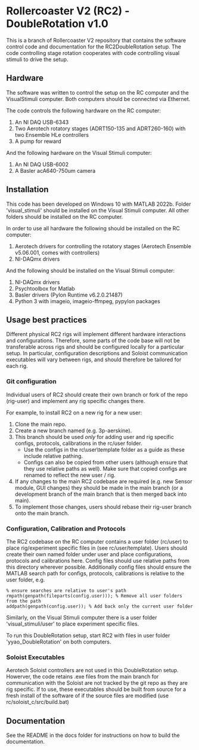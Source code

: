 # Rollercoaster V2 (RC2) - DoubleRotation v1.0

This is a branch of Rollercoaster V2 repository that contains the software control code and documentation for the RC2DoubleRotation setup. The code controlling stage rotation cooperates with code controlling visual stimuli to drive the setup. 

## Hardware

The software was written to control the setup on the RC computer and the VisualStimuli computer. Both computers should be connected via Ethernet.

The code controls the following hardware on the RC computer:
1. An NI DAQ USB-6343
2. Two Aerotech rotatory stages (ADRT150-135 and ADRT260-160) with two Ensemble HLe controllers
3. A pump for reward

And the following hardware on the Visual Stimuli computer: 
1. An NI DAQ USB-6002
2. A Basler acA640-750um camera

## Installation

This code has been developed on Windows 10 with MATLAB 2022b.
Folder 'visual_stimuli' should be installed on the Visual Stimuli computer. All other folders should be installed on the RC computer. 

In order to use all hardware the following should be installed on the RC computer:
1. Aerotech drivers for controlling the rotatory stages (Aerotech Ensemble v5.06.001, comes with controllers)
2. NI-DAQmx drivers

And the following should be installed on the Visual Stimuli computer: 
1. NI-DAQmx drivers
2. Psychtoolbox for Matlab
3. Basler drivers (Pylon Runtime v6.2.0.21487)
4. Python 3 with imageio, imageio-ffmpeg, pypylon packages

## Usage best practices

Different physical RC2 rigs will implement different hardware interactions and configurations. Therefore, some parts of the code base will not be transferable across rigs and should be configured locally for a particular setup. In particular, configuration descriptions and Soloist communication executables will vary between rigs, and should therefore be tailored for each rig. 

### Git configuration

Individual users of RC2 should create their own branch or fork of the repo (rig-user) and implement any rig specific changes there.

For example, to install RC2 on a new rig for a new user:
1. Clone the main repo.
2. Create a new branch named <rig-user> (e.g. 3p-aerskine).
3. This branch should be used *only* for adding user and rig specific configs, protocols, calibrations in the rc/user folder.
    - Use the configs in the rc\user\template folder as a guide as these include relative pathing. 
    - Configs can also be copied from other users (although ensure that they use relative paths as well). Make sure that copied configs are renamed to reflect the new user / rig.
4. If any changes to the main RC2 codebase are required (e.g. new Sensor module, GUI changes) they should be made in the main branch (or a development branch of the main branch that is then merged back into main).
5. To implement those changes, users should rebase their rig-user branch onto the main branch.

### Configuration, Calibration and Protocols

The RC2 codebase on the RC computer contains a user folder (rc/user) to place rig/experiment specific files in (see rc/user/template). Users should create their own named folder under user and place configurations, protocols and calibrations here. Config files should use relative paths from this directory wherever possible. Additionally config files should ensure the MATLAB search path for configs, protocols, calibrations is relative to the user folder, e.g.

```
% ensure searches are relative to user's path
rmpath(genpath(fileparts(config.user))); % Remove all user folders from the path
addpath(genpath(config.user)); % Add back only the current user folder
```

Similarly, on the Visual Stimuli computer there is a user folder 'visual_stimuli/user' to place experiment specific files. 

To run this DoubleRotation setup, start RC2 with files in user folder 'yyao_DoubleRotation' on both computers.

### Soloist Executables

Aerotech Soloist controllers are not used in this DoubleRotation setup. Howerver, the code retains .exe files from the main branch for communication with the Soloist are not tracked by the git repo as they are rig specific. If to use, these executables should be built from source for a fresh install of the software of if the source files are modified (use rc/soloist_c/src/build.bat)

## Documentation

See the README in the docs folder for instructions on how to build the documentation.
